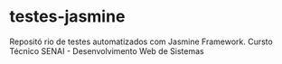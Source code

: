 # testes-jasmine
Repositó rio de testes automatizados com Jasmine Framework. Cursto Técnico SENAI - Desenvolvimento Web de Sistemas
